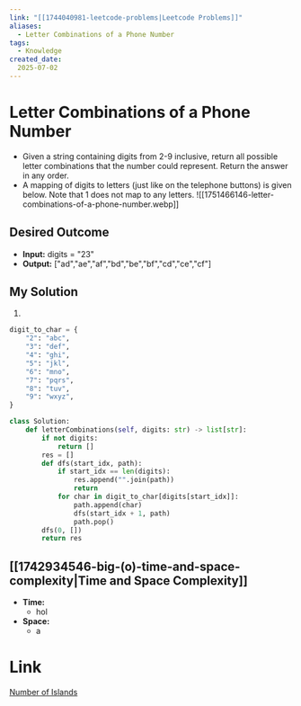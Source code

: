 ```yaml
---
link: "[[1744040981-leetcode-problems|Leetcode Problems]]"
aliases: 
  - Letter Combinations of a Phone Number
tags:
  - Knowledge
created_date:
  2025-07-02
---
```

# Letter Combinations of a Phone Number
- Given a string containing digits from 2-9 inclusive, return all possible letter combinations that the number could represent. Return the answer in any order.
- A mapping of digits to letters (just like on the telephone buttons) is given below. Note that 1 does not map to any letters.
![[1751466146-letter-combinations-of-a-phone-number.webp]]

## Desired Outcome
- **Input:** digits = "23"
- **Output:** ["ad","ae","af","bd","be","bf","cd","ce","cf"]

## My Solution
1. 

```python
digit_to_char = {
    "2": "abc",
    "3": "def",
    "4": "ghi",
    "5": "jkl",
    "6": "mno",
    "7": "pqrs",
    "8": "tuv",
    "9": "wxyz",
}

class Solution:
    def letterCombinations(self, digits: str) -> list[str]:
        if not digits:
            return []
        res = []
        def dfs(start_idx, path):
            if start_idx == len(digits):
                res.append("".join(path))
                return
            for char in digit_to_char[digits[start_idx]]:
                path.append(char)
                dfs(start_idx + 1, path)
                path.pop()
        dfs(0, [])
        return res
```

## [[1742934546-big-(o)-time-and-space-complexity|Time and Space Complexity]]

- **Time:**
	- hol
- **Space:**
	- a

# Link
[Number of Islands](https://leetcode.com/problems/number-of-islands/)

